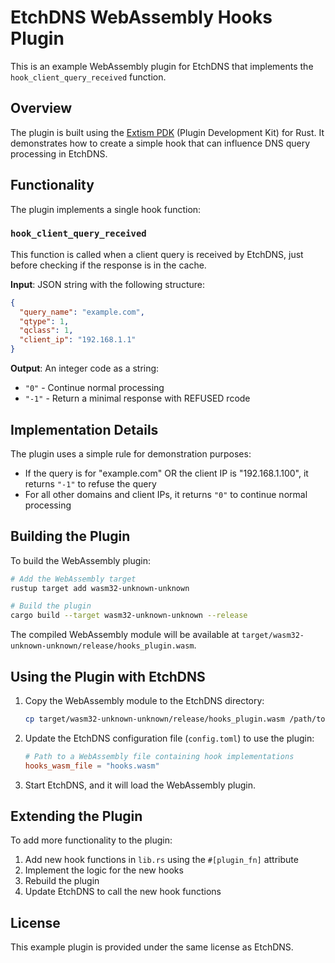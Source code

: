 # EtchDNS WebAssembly Hooks Plugin

This is an example WebAssembly plugin for EtchDNS that implements the `hook_client_query_received` function.

## Overview

The plugin is built using the [Extism PDK](https://extism.org/docs/concepts/pdk) (Plugin Development Kit) for Rust. It demonstrates how to create a simple hook that can influence DNS query processing in EtchDNS.

## Functionality

The plugin implements a single hook function:

### `hook_client_query_received`

This function is called when a client query is received by EtchDNS, just before checking if the response is in the cache.

**Input**: JSON string with the following structure:
```json
{
  "query_name": "example.com",
  "qtype": 1,
  "qclass": 1,
  "client_ip": "192.168.1.1"
}
```

**Output**: An integer code as a string:
- `"0"` - Continue normal processing
- `"-1"` - Return a minimal response with REFUSED rcode

## Implementation Details

The plugin uses a simple rule for demonstration purposes:
- If the query is for "example.com" OR the client IP is "192.168.1.100", it returns `"-1"` to refuse the query
- For all other domains and client IPs, it returns `"0"` to continue normal processing

## Building the Plugin

To build the WebAssembly plugin:

```bash
# Add the WebAssembly target
rustup target add wasm32-unknown-unknown

# Build the plugin
cargo build --target wasm32-unknown-unknown --release
```

The compiled WebAssembly module will be available at `target/wasm32-unknown-unknown/release/hooks_plugin.wasm`.

## Using the Plugin with EtchDNS

1. Copy the WebAssembly module to the EtchDNS directory:
   ```bash
   cp target/wasm32-unknown-unknown/release/hooks_plugin.wasm /path/to/etchdns/hooks.wasm
   ```

2. Update the EtchDNS configuration file (`config.toml`) to use the plugin:
   ```toml
   # Path to a WebAssembly file containing hook implementations
   hooks_wasm_file = "hooks.wasm"
   ```

3. Start EtchDNS, and it will load the WebAssembly plugin.

## Extending the Plugin

To add more functionality to the plugin:

1. Add new hook functions in `lib.rs` using the `#[plugin_fn]` attribute
2. Implement the logic for the new hooks
3. Rebuild the plugin
4. Update EtchDNS to call the new hook functions

## License

This example plugin is provided under the same license as EtchDNS.
